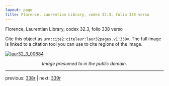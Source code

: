 ```yaml
---
layout: page
title: Florence, Laurentian Library, codex 32.3, folio 338 verso
---
```


Florence, Laurentian Library, codex 32.3, folio 338 verso

Cite this object as `urn:cite2:citelaur:laur32pages.v1:338v`.  The full image is linked to a citation tool you can use to cite regions of the image.

[![laur32_3_00684](http://www.homermultitext.org/iipsrv?IIIF=/project/homer/pyramidal/deepzoom/citelaur/laur32imgs/v1/laur32_3_00684.tif/full/800,/0/default.jpg)](http://www.homermultitext.org/ict2/?urn=urn:cite2:citelaur:laur32imgs.v1:laur32_3_00684) 

<p style="text-align: center; font-style: italic;">Image presumed to in the public domain.</p>

---

previous: [338r](../338r/) | next: [339r](../339r/)